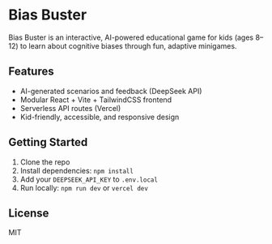 # Bias Buster

Bias Buster is an interactive, AI-powered educational game for kids (ages 8–12) to learn about cognitive biases through fun, adaptive minigames.

## Features
- AI-generated scenarios and feedback (DeepSeek API)
- Modular React + Vite + TailwindCSS frontend
- Serverless API routes (Vercel)
- Kid-friendly, accessible, and responsive design

## Getting Started

1. Clone the repo
2. Install dependencies: `npm install`
3. Add your `DEEPSEEK_API_KEY` to `.env.local`
4. Run locally: `npm run dev` or `vercel dev`

## License

MIT
